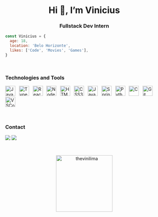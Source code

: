 <h1 align="center">Hi 👋, I’m Vinicius</h1>
<h3 align="center">Fullstack Dev Intern</h3>

```js
const Vinicius = {
  age: 18,
  location: 'Belo Horizonte',
  likes: ['Code', 'Movies', 'Games'],
}
```
<br>

### Technologies and Tools

<p>
  <img width="32" alt="JavaScript" title="JavaScript" src="https://cdn.jsdelivr.net/gh/devicons/devicon/icons/javascript/javascript-original.svg" />
  &nbsp;
  <img width="32" alt="TypeScript" title="TypeScript" src="https://cdn.jsdelivr.net/gh/devicons/devicon/icons/typescript/typescript-original.svg" />
  &nbsp;
  <img width="32" alt="React.js and React Native" title="React.js and React Native" src="https://cdn.jsdelivr.net/gh/devicons/devicon/icons/react/react-original.svg" />
  &nbsp;
  <img width="32" alt="Node.js" title="Node.js" src="https://cdn.jsdelivr.net/gh/devicons/devicon/icons/nodejs/nodejs-original.svg" />
  &nbsp;
  <img width="32" alt="HTML5" title="HTML5" src="https://cdn.jsdelivr.net/gh/devicons/devicon/icons/html5/html5-original.svg" />
  &nbsp;
  <img width="32" alt="CSS3" title="CSS3" src="https://cdn.jsdelivr.net/gh/devicons/devicon/icons/css3/css3-original.svg" />
  &nbsp;
  <img width="32" alt="Java" title="Java" src="https://cdn.jsdelivr.net/gh/devicons/devicon/icons/java/java-original.svg" />
  &nbsp;
  <img width="32" alt="Spring" title="Spring" src="https://cdn.jsdelivr.net/gh/devicons/devicon/icons/spring/spring-original.svg" />
  &nbsp;
  <img width="32" alt="Python" title="Python" src="https://cdn.jsdelivr.net/gh/devicons/devicon/icons/python/python-original.svg" />
  &nbsp;
  <img width="32" alt="C" title="C" src="https://cdn.jsdelivr.net/gh/devicons/devicon/icons/c/c-original.svg" />
  &nbsp;
  <img width="32" alt="Git" title="Git" src="https://cdn.jsdelivr.net/gh/devicons/devicon/icons/git/git-original.svg" />
  &nbsp;
  <img width="32" alt="VSCode" title="VSCode" src="https://cdn.jsdelivr.net/gh/devicons/devicon/icons/vscode/vscode-original.svg" />
</p>

<br>

### Contact
<p>
  <a href="https://www.linkedin.com/in/vinicius-assis-lima" target="_blank"><img src="https://img.shields.io/badge/-LinkedIn-%230077B5?style=for-the-badge&logo=linkedin&logoColor=white" target="_blank"></a>
  <a href = "mailto:thelimavinicius@gmail.com"><img src="https://img.shields.io/badge/Gmail-D14836?style=for-the-badge&logo=gmail&logoColor=white" target="_blank"></a>
</p>

<br>

<p align="center">
  <a href="https://github.com/thevinilima">
    <img height="180em" src="https://github-readme-stats.vercel.app/api?username=thevinilima&show_icons=true&include_all_commits=true&count_private=true&theme=omni" alt="thevinilima" />
<!--     &nbsp;
    <img height="180em" src="https://github-readme-stats-eight-theta.vercel.app/api/top-langs/?username=thevinilima&layout=compact&langs_count=8&theme=omni"/> -->
  </a>
</p>
